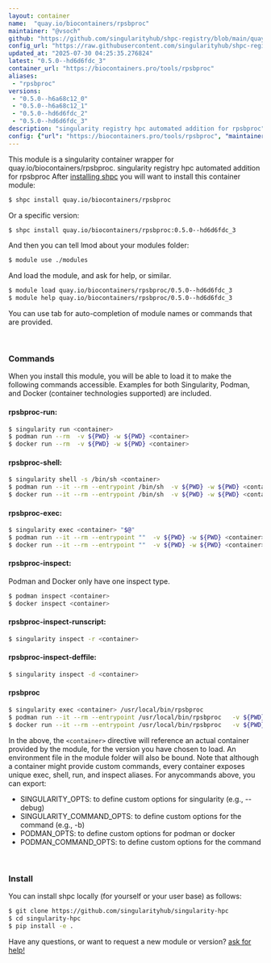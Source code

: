 ```yaml
---
layout: container
name:  "quay.io/biocontainers/rpsbproc"
maintainer: "@vsoch"
github: "https://github.com/singularityhub/shpc-registry/blob/main/quay.io/biocontainers/rpsbproc/container.yaml"
config_url: "https://raw.githubusercontent.com/singularityhub/shpc-registry/main/quay.io/biocontainers/rpsbproc/container.yaml"
updated_at: "2025-07-30 04:25:35.276824"
latest: "0.5.0--hd6d6fdc_3"
container_url: "https://biocontainers.pro/tools/rpsbproc"
aliases:
 - "rpsbproc"
versions:
 - "0.5.0--h6a68c12_0"
 - "0.5.0--h6a68c12_1"
 - "0.5.0--hd6d6fdc_2"
 - "0.5.0--hd6d6fdc_3"
description: "singularity registry hpc automated addition for rpsbproc"
config: {"url": "https://biocontainers.pro/tools/rpsbproc", "maintainer": "@vsoch", "description": "singularity registry hpc automated addition for rpsbproc", "latest": {"0.5.0--hd6d6fdc_3": "sha256:9e39ebba151552c5acbdb2b8ba0e966e61a5e6735c1a1ef8a3a5678fd8f09066"}, "tags": {"0.5.0--h6a68c12_0": "sha256:9023c179a44a0dd6056f72f183a5de6fc6b4a8c8dca3a1362e141d858bee285b", "0.5.0--h6a68c12_1": "sha256:da863cdda114498df7c921620a6f74694cbd6cf20a31070a53f169225616b14c", "0.5.0--hd6d6fdc_2": "sha256:42a5def83b193703015b0ac81697b366f0d736953cb6967067781ee5c7861ebe", "0.5.0--hd6d6fdc_3": "sha256:9e39ebba151552c5acbdb2b8ba0e966e61a5e6735c1a1ef8a3a5678fd8f09066"}, "docker": "quay.io/biocontainers/rpsbproc", "aliases": {"rpsbproc": "/usr/local/bin/rpsbproc"}}
---
```


This module is a singularity container wrapper for quay.io/biocontainers/rpsbproc.
singularity registry hpc automated addition for rpsbproc
After [installing shpc](#install) you will want to install this container module:


```bash
$ shpc install quay.io/biocontainers/rpsbproc
```

Or a specific version:

```bash
$ shpc install quay.io/biocontainers/rpsbproc:0.5.0--hd6d6fdc_3
```

And then you can tell lmod about your modules folder:

```bash
$ module use ./modules
```

And load the module, and ask for help, or similar.

```bash
$ module load quay.io/biocontainers/rpsbproc/0.5.0--hd6d6fdc_3
$ module help quay.io/biocontainers/rpsbproc/0.5.0--hd6d6fdc_3
```

You can use tab for auto-completion of module names or commands that are provided.

<br>

### Commands

When you install this module, you will be able to load it to make the following commands accessible.
Examples for both Singularity, Podman, and Docker (container technologies supported) are included.

#### rpsbproc-run:

```bash
$ singularity run <container>
$ podman run --rm  -v ${PWD} -w ${PWD} <container>
$ docker run --rm  -v ${PWD} -w ${PWD} <container>
```

#### rpsbproc-shell:

```bash
$ singularity shell -s /bin/sh <container>
$ podman run --it --rm --entrypoint /bin/sh  -v ${PWD} -w ${PWD} <container>
$ docker run --it --rm --entrypoint /bin/sh  -v ${PWD} -w ${PWD} <container>
```

#### rpsbproc-exec:

```bash
$ singularity exec <container> "$@"
$ podman run --it --rm --entrypoint ""  -v ${PWD} -w ${PWD} <container> "$@"
$ docker run --it --rm --entrypoint ""  -v ${PWD} -w ${PWD} <container> "$@"
```

#### rpsbproc-inspect:

Podman and Docker only have one inspect type.

```bash
$ podman inspect <container>
$ docker inspect <container>
```

#### rpsbproc-inspect-runscript:

```bash
$ singularity inspect -r <container>
```

#### rpsbproc-inspect-deffile:

```bash
$ singularity inspect -d <container>
```


#### rpsbproc

```bash
$ singularity exec <container> /usr/local/bin/rpsbproc
$ podman run --it --rm --entrypoint /usr/local/bin/rpsbproc   -v ${PWD} -w ${PWD} <container> -c " $@"
$ docker run --it --rm --entrypoint /usr/local/bin/rpsbproc   -v ${PWD} -w ${PWD} <container> -c " $@"
```



In the above, the `<container>` directive will reference an actual container provided
by the module, for the version you have chosen to load. An environment file in the
module folder will also be bound. Note that although a container
might provide custom commands, every container exposes unique exec, shell, run, and
inspect aliases. For anycommands above, you can export:

 - SINGULARITY_OPTS: to define custom options for singularity (e.g., --debug)
 - SINGULARITY_COMMAND_OPTS: to define custom options for the command (e.g., -b)
 - PODMAN_OPTS: to define custom options for podman or docker
 - PODMAN_COMMAND_OPTS: to define custom options for the command

<br>

### Install

You can install shpc locally (for yourself or your user base) as follows:

```bash
$ git clone https://github.com/singularityhub/singularity-hpc
$ cd singularity-hpc
$ pip install -e .
```

Have any questions, or want to request a new module or version? [ask for help!](https://github.com/singularityhub/singularity-hpc/issues)